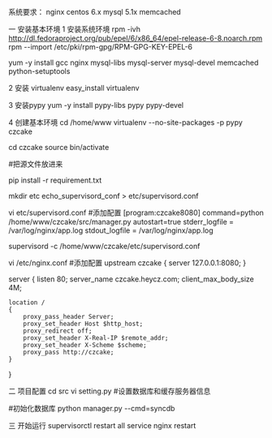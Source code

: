 系统要求：
nginx
centos 6.x
mysql 5.1x
memcached

一 安装基本环境
1 安装系统环境
rpm -ivh http://dl.fedoraproject.org/pub/epel/6/x86_64/epel-release-6-8.noarch.rpm
rpm --import /etc/pki/rpm-gpg/RPM-GPG-KEY-EPEL-6

yum -y install gcc nginx mysql-libs mysql-server mysql-devel memcached python-setuptools

2 安装 virtualenv
easy_install virtualenv

3 安装pypy
yum -y install pypy-libs pypy pypy-devel

4 创建基本环境
cd /home/www
virtualenv --no-site-packages -p pypy czcake

cd czcake
source bin/activate

#把源文件放进来

pip install -r requirement.txt

mkdir etc
echo_supervisord_conf > etc/supervisord.conf

vi etc/supervisord.conf
#添加配置
[program:czcake8080]
command=python /home/www/czcake/src/manager.py
autostart=true
stderr_logfile = /var/log/nginx/app.log
stdout_logfile = /var/log/nginx/app.log

supervisord -c /home/www/czcake/etc/supervisord.conf

vi /etc/nginx.conf
#添加配置
upstream czcake {
    server 127.0.0.1:8080;
}

server {
    listen       80;
    server_name czcake.heycz.com;
    client_max_body_size  4M;

    location /
    {
        proxy_pass_header Server;
        proxy_set_header Host $http_host;
        proxy_redirect off;
        proxy_set_header X-Real-IP $remote_addr;
        proxy_set_header X-Scheme $scheme;
        proxy_pass http://czcake;
    }
}

二 项目配置
cd src
vi setting.py
#设置数据库和缓存服务器信息

#初始化数据库
python manager.py --cmd=syncdb

三 开始运行
supervisorctl restart all
service nginx restart